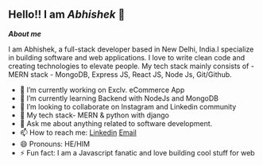 ## Hello!! I am ***Abhishek*** 👋

***About me***

I am Abhishek, a full-stack developer based in New Delhi, India.I specialize in building software and web applications. I love to write clean code and creating technologies to elevate people. My tech stack mainly consists of - MERN stack - MongoDB, Express JS, React JS, Node Js, Git/Github.

- 🔭 I’m currently working on Exclv. eCommerce App
- 🌱 I’m currently learning Backend with NodeJs and MongoDB
- 👯 I’m looking to collaborate on Instagram and Linkedin community
- 🤔 My tech stack- MERN & python with django
- 💬 Ask me about anything related to software development.
- 📫 How to reach me: [Linkedin](https://www.linkedin.com/in/codesabhi/) [Email](mailto:yadavabhishek241296@gmail.com)
- 😄 Pronouns: HE/HIM
- ⚡ Fun fact: I am a Javascript fanatic and love building cool stuff for web



    

